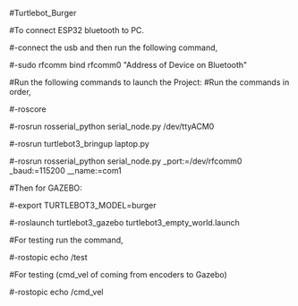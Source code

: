#Turtlebot_Burger

#To connect ESP32 bluetooth to PC.

#-connect the usb and then run the following command,

#-sudo rfcomm bind rfcomm0 "Address of Device on Bluetooth"

#Run the following commands to launch the Project:
#Run the commands in order,

#-roscore

#-rosrun rosserial_python serial_node.py /dev/ttyACM0

#-rosrun turtlebot3_bringup laptop.py

#-rosrun rosserial_python serial_node.py _port:=/dev/rfcomm0 _baud:=115200 __name:=com1


#Then for GAZEBO:

#-export TURTLEBOT3_MODEL=burger

#-roslaunch turtlebot3_gazebo turtlebot3_empty_world.launch

#For testing run the command,

#-rostopic echo /test


#For testing (cmd_vel of coming from encoders to Gazebo)

#-rostopic echo /cmd_vel
